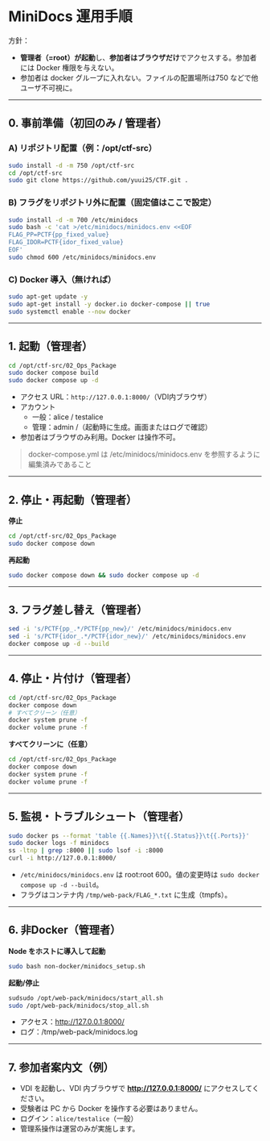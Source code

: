 # MiniDocs 運用手順

方針：
- **管理者（=root）が起動**し、**参加者はブラウザだけ**でアクセスする。参加者には Docker 権限を与えない。
- 参加者は docker グループに入れない。ファイルの配置場所は750 などで他ユーザ不可視に。

---

## 0. 事前準備（初回のみ / 管理者）

### A) リポジトリ配置（例：/opt/ctf-src）
```bash
sudo install -d -m 750 /opt/ctf-src
cd /opt/ctf-src
sudo git clone https://github.com/yuui25/CTF.git .
```

### B) フラグをリポジトリ外に配置（固定値はここで設定）
```bash
sudo install -d -m 700 /etc/minidocs
sudo bash -c 'cat >/etc/minidocs/minidocs.env <<EOF
FLAG_PP=PCTF{pp_fixed_value}
FLAG_IDOR=PCTF{idor_fixed_value}
EOF'
sudo chmod 600 /etc/minidocs/minidocs.env
```

### C) Docker 導入（無ければ）
```bash
sudo apt-get update -y
sudo apt-get install -y docker.io docker-compose || true
sudo systemctl enable --now docker
```

---

## 1. 起動（管理者）

```bash
cd /opt/ctf-src/02_Ops_Package
sudo docker compose build
sudo docker compose up -d
```

- アクセス URL：`http://127.0.0.1:8000/`（VDI内ブラウザ）
- アカウント
    - 一般：alice / testalice
    - 管理：admin /（起動時に生成。画面またはログで確認）
- 参加者はブラウザのみ利用。Docker は操作不可。
> docker-compose.yml は /etc/minidocs/minidocs.env を参照するように編集済みであること

---

## 2. 停止・再起動（管理者）
**停止**
```bash
cd /opt/ctf-src/02_Ops_Package
sudo docker compose down
```
**再起動**
```bash
sudo docker compose down && sudo docker compose up -d
```

---

## 3. フラグ差し替え（管理者）
```bash
sed -i 's/PCTF{pp_.*/PCTF{pp_new}/' /etc/minidocs/minidocs.env
sed -i 's/PCTF{idor_.*/PCTF{idor_new}/' /etc/minidocs/minidocs.env
docker compose up -d --build
```

---

## 4. 停止・片付け（管理者）
```bash
cd /opt/ctf-src/02_Ops_Package
docker compose down
# すべてクリーン（任意）
docker system prune -f
docker volume prune -f
```
**すべてクリーンに（任意）**
```bash
cd /opt/ctf-src/02_Ops_Package
docker compose down
docker system prune -f
docker volume prune -f
```

---

## 5. 監視・トラブルシュート（管理者）

```bash
sudo docker ps --format 'table {{.Names}}\t{{.Status}}\t{{.Ports}}'
sudo docker logs -f minidocs
ss -ltnp | grep :8000 || sudo lsof -i :8000
curl -i http://127.0.0.1:8000/
```

- `/etc/minidocs/minidocs.env` は root:root 600。値の変更時は `sudo docker compose up -d --build`。
- フラグはコンテナ内 `/tmp/web-pack/FLAG_*.txt` に生成（tmpfs）。
---

## 6. 非Docker（管理者）
**Node をホストに導入して起動**
```bash
sudo bash non-docker/minidocs_setup.sh
```
**起動/停止**
```bash
sudsudo /opt/web-pack/minidocs/start_all.sh
sudo /opt/web-pack/minidocs/stop_all.sh
```
- アクセス：http://127.0.0.1:8000/
- ログ：/tmp/web-pack/minidocs.log
---


## 7. 参加者案内文（例）

- VDI を起動し、VDI 内ブラウザで **http://127.0.0.1:8000/** にアクセスしてください。
- 受験者は PC から Docker を操作する必要はありません。
- ログイン：`alice/testalice`（一般）
- 管理系操作は運営のみが実施します。
